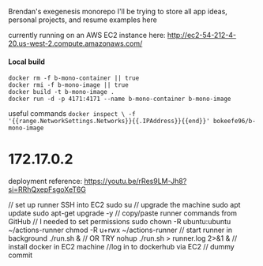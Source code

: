 Brendan's exegenesis monorepo
I'll be trying to store all app ideas, personal projects, and resume examples here

currently running on an AWS EC2 instance here:
<a href="http://ec2-54-212-4-20.us-west-2.compute.amazonaws.com/">http://ec2-54-212-4-20.us-west-2.compute.amazonaws.com/</a>

#### Local build
```
docker rm -f b-mono-container || true
docker rmi -f b-mono-image || true
docker build -t b-mono-image .
docker run -d -p 4171:4171 --name b-mono-container b-mono-image
```

useful commands
 `docker inspect \
   -f '{{range.NetworkSettings.Networks}}{{.IPAddress}}{{end}}' bokeefe96/b-mono-image`
   # 172.17.0.2

deployment reference:
https://youtu.be/rRes9LM-Jh8?si=RRhQxepFsgoXeT6G


// set up runner
SSH into EC2
sudo su
// upgrade the machine
sudo apt update
sudo apt-get upgrade -y
// copy/paste runner commands from GitHub
// I needed to set permissions
sudo chown -R ubuntu:ubuntu ~/actions-runner
chmod -R u+rwx ~/actions-runner
// start runner in background
./run.sh &
// OR TRY
nohup ./run.sh > runner.log 2>&1 &
// install docker in EC2 machine
//log in to dockerhub via EC2
// dummy commit 

